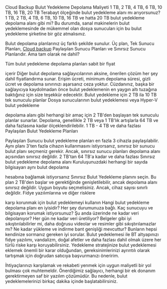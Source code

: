 Cloud Backup Bulut Yedekleme Depolama Maliyeti 1 TB, 2 TB, 4 TB, 6 TB, 10 TB, 16 TB, 20 TB
Terabayt ölçeğinde bulut yedekleme alanı mı arıyorsunuz? 1 TB, 2 TB, 4 TB, 6 TB, 10 TB, 16 TB ve hatta 20 TB bulut yedekleme depolama alanı gibi mi? Bu durumda, sanal makinelerin bulut yedeklemesinde de mükemmel olan dosya sunucuları için bu bulut yedekleme şirketine bir göz atmalısınız.

Bulut depolama planlarınız üç farklı şekilde sunulur. Üç plan, Tek Sunucu Planları, [Cloud backup](https://backupchain.com/en/cloud-backup/) Paylaşılan Sunucu Planları ve Sınırsız Sunucu Planlarıdır. Ama tam olarak ne dahil?

Tüm bulut yedekleme depolama planları sabit bir fiyat

içerir Diğer bulut depolama sağlayıcılarının aksine, önerilen çözüm her şey dahil fiyatlandırma sunar. Erişim ücreti, minimum depolama süresi, gizli ücret ve depolama sınırınızı aşarsanız ceza yoktur. Cüzdanınız, başka bir sağlayıcıya kaydolmadan önce bulut yedeklemenin en yaygın altı tuzağına baktığınız için size teşekkür edecektir.
Bulut yedekleme için 2 TB ila 10 TB tek sunuculu planlar Dosya sunucularının bulut yedeklemesi veya Hyper-V bulut yedekleme

depolama alanı gibi herhangi bir amaç için 2 TB'den başlayan tek sunuculu planlar sunarlar. Depolama, genellikle 2 TB veya 1 TB'lık artışlarla 64 TB ve daha fazlasına kadar ölçeklendirilebilir.
1 TB - 4 TB ve daha fazlası Paylaşılan Bulut Yedekleme Planları

Paylaşılan Sunucu bulut yedekleme planları en fazla 3 cihazla paylaşılabilir. Aynı planı 3'ten fazla cihazın kullanmasını istiyorsanız, sınırsız bir sunucu bulut planı seçmeniz gerekir. Ancak, sınırsız sunucu planları depolama alanı açısından sınırsız değildir.
2 TB'tan 64 TB'a kadar ve daha fazlası Sınırsız bulut yedekleme depolama alanı Kuruluşunuzdaki herhangi bir sayıda bilgisayarı aynı bulut depolama

hesabına bağlamak istiyorsanız Sınırsız Bulut Yedekleme planını seçin. Bu plan 2 TB'den başlar ve gerektiğinde genişletilebilir, ancak depolama alanı sınırsız değildir. Uygun boyutu seçmelisiniz. Ancak, cihaz sayısı sınırlı değildir.
Fidye yazılımlarına ve diğer risklere

karşı korunmak için bulut yedeklemeyi kullanın Hangi bulut yedekleme depolama planı en iyisidir? Her şey durumunuza bağlı. Kaç sunucuyu ve bilgisayarı korumak istiyorsunuz? Şu anda üzerinde ne kadar veri depolanıyor? Her gün ne kadar veri üretiliyor? Belgeler gibi iyi sıkıştırılabilirler mi, daha doğrusu videolar ve resimler gibi sıkıştırılamazlar mı? Ne kadar yükleme ve indirme bant genişliği mevcuttur?
Bunların hepsi kendinize sormanız gereken iyi sorular. Bulut yedeklemesi ile BT altyapınızı fidye yazılımı, vandalizm, doğal afetler ve daha fazlası dahil olmak üzere her türlü riske karşı koruyabilirsiniz. Yedekleme stratejinize bulut yedeklemesi eklemek önemli bir karar olduğundan, gereksinimlerinizi ayrıntılı olarak tartışmak için doğrudan satıcıya başvurmanızı öneririm.

İhtiyaçlarınızı karşılamak ve rekabeti yenmek için uygun maliyetli bir yol bulması çok muhtemeldir. Önerdiğimiz sağlayıcı, herhangi bir ek donanım gerektirmeyen saf bir yazılım çözümüdür. Bu nedenle, bulut yedeklemelerinizi birkaç dakika içinde başlatabilirsiniz.
